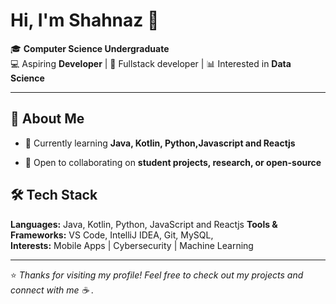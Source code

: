 
# Hi, I'm Shahnaz 👋

🎓 **Computer Science Undergraduate**  
💻 Aspiring **Developer** | 🔐 Fullstack developer | 📊 Interested in **Data Science**  

---
## 🚀 About Me
- 🌱 Currently learning **Java, Kotlin, Python,Javascript and Reactjs**  
   
- 🤝 Open to collaborating on **student projects, research, or open-source**
  
## 🛠️ Tech Stack
**Languages:** Java, Kotlin, Python, JavaScript and Reactjs 
**Tools & Frameworks:** VS Code, IntelliJ IDEA, Git, MySQL,   
**Interests:** Mobile Apps | Cybersecurity | Machine Learning  

---
⭐️ *Thanks for visiting my profile! Feel free to check out my projects and connect with me ☕
.*
